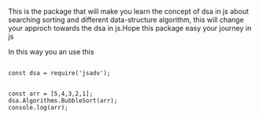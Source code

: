 This is the package that will make you learn the concept of dsa in js about searching sorting and different data-structure algorithm, this will change your approch towards the dsa in js.Hope this package easy your journey in js 

In this way you an use this

```

const dsa = require('jsadv');


const arr = [5,4,3,2,1];
dsa.Algorithms.BubbleSort(arr);
console.log(arr);

```
